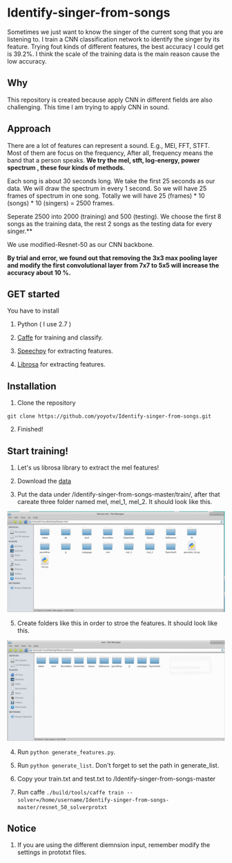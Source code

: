 # Identify-singer-from-songs

Sometimes we just want to know the singer of the current song that you are listening to. I train a CNN classification network to identify the singer by its feature. Trying fout kinds of different features, the best accuracy I could get is 39.2%. I think the scale of the training data is the main reason cause the low accuracy.

## Why

This repository is created because apply CNN in different fields are also challenging. This time I am trying to apply CNN in sound.

## Approach 

There are a lot of features can represent a sound. E.g., MEl, FFT, STFT. Most of them are focus on the frequency, After all, frequency means the band that a person speaks. **We try the mel, stft, log-energy, power spectrum , these four kinds of methods.**

Each song is about 30 seconds long. We take the first 25 seconds as our data. We will draw the spectrum in every 1 second. So we will have 25 frames of spectrum in one song. Totally we will have 25 (frames) * 10 (songs) * 10 (singers) = 2500 frames.

Seperate 2500 into 2000 (training) and 500 (testing). We choose the first 8 songs as the training data, the rest 2 songs as the testing data for every singer.**

We use modified-Resnet-50 as our CNN backbone. 

**By trial and error, we found out that removing the 3x3 max pooling layer and modify the first convolutional layer from 7x7 to 5x5 will increase the accuracy about 10 %.**

## GET started

You have to install

1. Python ( I use 2.7 )

2. [Caffe](https://github.com/BVLC/caffe) for training and classify.

3. [Speechpy](https://github.com/astorfi/speechpy) for extracting features.

4. [Librosa](https://librosa.github.io/librosa/) for extracting features.

## Installation

1. Clone the repository
  ```
  git clone https://github.com/yoyotv/Identify-singer-from-songs.git
  ```

2. Finished!

## Start training!

1. Let's us librosa library to extract the mel features!

2. Download the [data](https://drive.google.com/open?id=1wSQbFb_mLSsVtb8iYHTJuOCQ7K5ANfTA)

3. Put the data under /Identify-singer-from-songs-master/train/, after that careate three folder named mel, mel_1, mel_2. It should look like this.

<img src="https://raw.githubusercontent.com/yoyotv/Identify-singer-from-songs/master/figures/1.JPG" >

5. Create folders like this in order to stroe the features. It should look like this.

<img src="https://raw.githubusercontent.com/yoyotv/Identify-singer-from-songs/master/figures/HI.JPG" >

4. Run ```python generate_features.py```.

5. Run ```python generate_list```. Don't forget to set the path in generate_list.

6. Copy your train.txt and test.txt to /Identify-singer-from-songs-master

7. Run caffe ```./build/tools/caffe train --solver=/home/username/Identify-singer-from-songs-master/resnet_50_solverprotxt```

## Notice 

1. If you are using the different diemnsion input, remember modify the settings in prototxt files.
